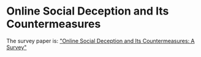 # Online Social Deception and Its Countermeasures
The survey paper is: <a href="https://ieeexplore.ieee.org/document/9306762">"Online Social Deception and Its Countermeasures: A Survey"</a>  

